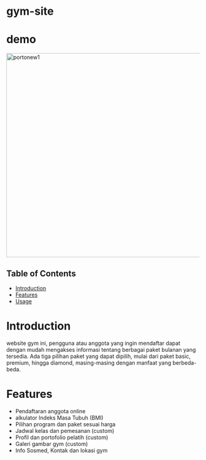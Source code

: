 # gym-site
# demo
<img width="531" alt="portonew1" src="https://github.com/kodeman274/gym-site/assets/99820483/b6e6f8f9-637f-4c2e-bc96-f9f4678206a0">

## Table of Contents

- [Introduction](#Introduction)
- [Features](#Features)
- [Usage](#Usage)


# Introduction
website gym ini, pengguna atau anggota yang ingin
mendaftar dapat dengan mudah mengakses informasi tentang berbagai paket bulanan yang
tersedia. Ada tiga pilihan paket yang dapat dipilih, mulai dari paket basic, premium, hingga
diamond, masing-masing dengan manfaat yang berbeda-beda. 

# Features
 <ul>
   <li>Pendaftaran anggota online</li>
   <li>alkulator Indeks Masa Tubuh (BMI)</li>
   <li>Pilihan program dan paket sesuai harga</li>
   <li>Jadwal kelas dan pemesanan (custom)</li>
   <li>Profil dan portofolio pelatih (custom)</li>
   <li>Galeri gambar gym (custom)</li>
   <li>Info Sosmed, Kontak dan lokasi gym</li>
 </ul>

 
